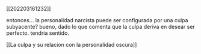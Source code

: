 [[202203161232]]

entonces... la personalidad narcista puede ser configurada por una culpa subyacente? bueno, dado lo que comenta que la culpa deriva en desear ser perfecto. tendria sentido.

[[La culpa y su relacion con la personalidad oscura]]